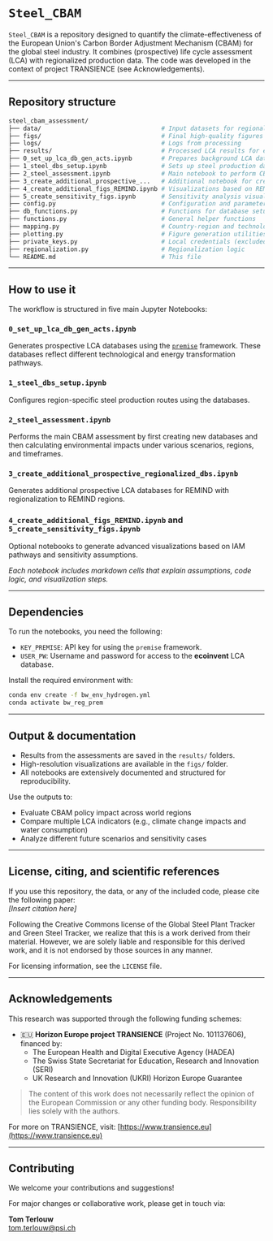 # `Steel_CBAM`

`Steel_CBAM` is a repository designed to quantify the climate-effectiveness of the European Union's Carbon Border Adjustment Mechanism (CBAM) for the global steel industry. It combines (prospective) life cycle assessment (LCA) with regionalized production data. The code was developed in the context of project TRANSIENCE (see Acknowledgements).

---

## Repository structure

```bash
steel_cbam_assessment/
├── data/                                 # Input datasets for regional steel production, emissions, and CBAM assumptions
├── figs/                                 # Final high-quality figures and plots
├── logs/                                 # Logs from processing
├── results/                              # Processed LCA results for each scenario
├── 0_set_up_lca_db_gen_acts.ipynb        # Prepares background LCA databases using premise
├── 1_steel_dbs_setup.ipynb               # Sets up steel production databases used
├── 2_steel_assessment.ipynb              # Main notebook to perform CBAM impact assessment and for creating databases
├── 3_create_additional_prospective_...   # Additional notebook for created additional prospective regionalized LCA databases for REMIND IAM
├── 4_create_additional_figs_REMIND.ipynb # Visualizations based on REMIND IAM
├── 5_create_sensitivity_figs.ipynb       # Sensitivity analysis visualizations
├── config.py                             # Configuration and parameter settings
├── db_functions.py                       # Functions for database setup and querying
├── functions.py                          # General helper functions
├── mapping.py                            # Country-region and technology mappings
├── plotting.py                           # Figure generation utilities
├── private_keys.py                       # Local credentials (excluded from version control)
├── regionalization.py                    # Regionalization logic
└── README.md                             # This file
```

---

## How to use it

The workflow is structured in five main Jupyter Notebooks:

### `0_set_up_lca_db_gen_acts.ipynb`
Generates prospective LCA databases using the [`premise`](https://github.com/polca/premise) framework. These databases reflect different technological and energy transformation pathways.

### `1_steel_dbs_setup.ipynb`
Configures region-specific steel production routes using the databases.

### `2_steel_assessment.ipynb`
Performs the main CBAM assessment by first creating new databases and then calculating environmental impacts under various scenarios, regions, and timeframes. 

### `3_create_additional_prospective_regionalized_dbs.ipynb`
Generates additional prospective LCA databases for REMIND with regionalization to REMIND regions.

### `4_create_additional_figs_REMIND.ipynb` and `5_create_sensitivity_figs.ipynb`
Optional notebooks to generate advanced visualizations based on IAM pathways and sensitivity assumptions.

 *Each notebook includes markdown cells that explain assumptions, code logic, and visualization steps.*

---

## Dependencies

To run the notebooks, you need the following:

- `KEY_PREMISE`: API key for using the `premise` framework.
- `USER_PW`: Username and password for access to the **ecoinvent** LCA database.

Install the required environment with:

```bash
conda env create -f bw_env_hydrogen.yml
conda activate bw_reg_prem
```

---

## Output & documentation

- Results from the assessments are saved in the `results/` folders.
- High-resolution visualizations are available in the `figs/` folder.
- All notebooks are extensively documented and structured for reproducibility.

Use the outputs to:

- Evaluate CBAM policy impact across world regions
- Compare multiple LCA indicators (e.g., climate change impacts and water consumption)
- Analyze different future scenarios and sensitivity cases

---

## License, citing, and scientific references

If you use this repository, the data, or any of the included code, please cite the following paper:  
*_[Insert citation here]_*

Following the Creative Commons license of the Global Steel Plant Tracker and Green Steel Tracker, we realize that this is a work derived from their material. However, we are solely liable and responsible for this derived work, and it is not endorsed by those sources in any manner.

For licensing information, see the `LICENSE` file.

---

## Acknowledgements

This research was supported through the following funding schemes:

- 🇪🇺 **Horizon Europe project TRANSIENCE** (Project No. 101137606), financed by:
  - The European Health and Digital Executive Agency (HADEA)
  - The Swiss State Secretariat for Education, Research and Innovation (SERI)
  - UK Research and Innovation (UKRI) Horizon Europe Guarantee

> The content of this work does not necessarily reflect the opinion of the European Commission or any other funding body. Responsibility lies solely with the authors.

For more on TRANSIENCE, visit: [https://www.transience.eu](https://www.transience.eu)

---

## Contributing

We welcome your contributions and suggestions!

For major changes or collaborative work, please get in touch via:

**Tom Terlouw**  
tom.terlouw@psi.ch
